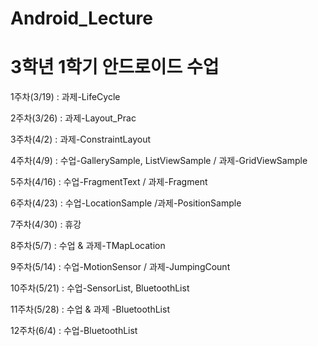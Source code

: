 # Android_Lecture
# 3학년 1학기 안드로이드 수업

<span>1주차(3/19) : 과제-LifeCycle </span>

<span>2주차(3/26) : 과제-Layout_Prac</span>

<span>3주차(4/2) : 과제-ConstraintLayout</span>

<span>4주차(4/9) : 수업-GallerySample, ListViewSample / 과제-GridViewSample</span>

<span>5주차(4/16) : 수업-FragmentText / 과제-Fragment </span>

<span>6주차(4/23) : 수업-LocationSample /과제-PositionSample </span>

<span>7주차(4/30) : 휴강 </span>

<span>8주차(5/7) : 수업 & 과제-TMapLocation </span>

<span>9주차(5/14) : 수업-MotionSensor / 과제-JumpingCount </span>

<span>10주차(5/21) : 수업-SensorList, BluetoothList</span>

<span>11주차(5/28) : 수업 & 과제 -BluetoothList</span>

<span>12주차(6/4) : 수업-BluetoothList</span>

